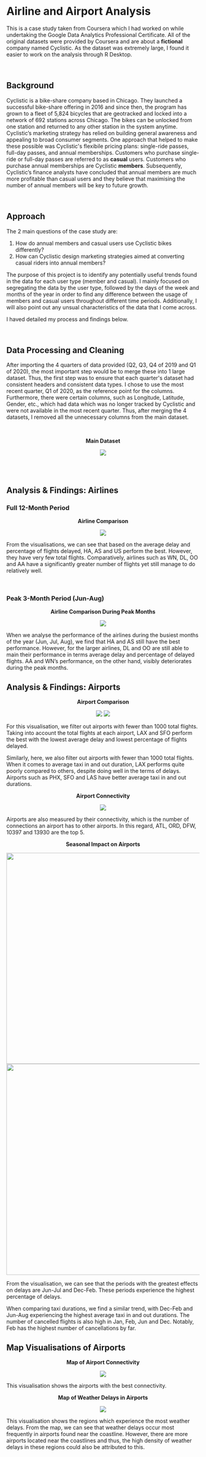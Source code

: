 # Airline and Airport Analysis

This is a case study taken from Coursera which I had worked on while undertaking the Google Data Analytics Professional Certificate. All of the original datasets were provided by Coursera and are about a **fictional** company named Cyclistic. As the dataset was extremely large, I found it easier to work on the analysis through R Desktop.

<br/>

## Background

Cyclistic is a bike-share company based in Chicago. They launched a successful bike-share offering in 2016 and since then, the program has grown to a fleet of 5,824 bicycles that are geotracked and locked into a network of 692 stations across Chicago. The bikes can be unlocked from one station and returned to any other station in the system anytime. Cyclistic’s marketing strategy has relied on building general awareness and appealing to broad consumer segments. One approach that helped to make these possible was Cyclistic's flexibile pricing plans: single-ride passes, full-day passes, and annual memberships. Customers who purchase single-ride or full-day passes are referred to as **casual** users. Customers who purchase annual memberships are Cyclistic **members**. Subsequently, Cyclistic’s finance analysts have concluded that annual members are much more profitable than casual users and they believe that maximising the number of annual members will be key to future growth.

<br/>

## Approach

The 2 main questions of the case study are: 

1. How do annual members and casual users use Cyclistic bikes differently?
2. How can Cyclistic design marketing strategies aimed at converting casual riders into annual members?

The purpose of this project is to identify any potentially useful trends found in the data for each user type (member and casual). I mainly focused on segregating the data by the user type, followed by the days of the week and months of the year in order to find any difference between the usage of members and casual users throughout different time periods. Additionally, I will also point out any unsual characteristics of the data that I come across.

I haved detailed my process and findings below.

<br/>

## Data Processing and Cleaning

After importing the 4 quarters of data provided (Q2, Q3, Q4 of 2019 and Q1 of 2020), the most important step would be to merge these into 1 large dataset. Thus, the first step was to ensure that each quarter's dataset had consistent headers and consistent data types. I chose to use the most recent quarter, Q1 of 2020, as the reference point for the columns. Furthermore, there were certain columns, such as Longitude, Latitude, Gender, etc., which had data which was no longer tracked by Cyclistic and were not available in the most recent quarter. Thus, after merging the 4 datasets, I removed all the unnecessary columns from the main dataset.

<br/>

<p align="center"> <b>
Main Dataset
</b> </p>

<p align="center">
<img src="Images/Airline%20Comparison%20(Peak)%20(Scatter).PNG">
</p>

<br/><br/>

## Analysis & Findings: Airlines

### Full 12-Month Period

<p align="center"> <b>
Airline Comparison
</b> </p>

<p align="center">
<img src="Images/Airline%20Comparison%20(Scatter).PNG">
</p>

From the visualisations, we can see that based on the average delay and percentage of flights delayed, HA, AS and US perform the best. However, they have very few total flights. Comparatively, airlines such as WN, DL, OO and AA have a significantly greater number of flights yet still manage to do relatively well.

<br/>

### Peak 3-Month Period (Jun-Aug)

<p align="center"> <b>
Airline Comparison During Peak Months
</b> </p>

<p align="center">
<img src="Images/Airline%20Comparison%20(Peak)%20(Scatter).PNG">
</p>

When we analyse the performance of the airlines during the busiest months of the year (Jun, Jul, Aug), we find that HA and AS still have the best performance. However, for the larger airlines, DL and OO are still able to main their performance in terms average delay and percentage of delayed flights. AA and WN’s performance, on the other hand, visibly deteriorates during the peak months.

## Analysis & Findings: Airports

<p align="center"> <b>
Airport Comparison
</b> </p>

<p align="center">
<img src="Images/Airport%20Comparison%201.PNG">
<img src="Images/Airport%20Comparison%202.PNG">
</p>

For this visualisation, we filter out airports with fewer than 1000 total flights. Taking into account the total flights at each airport, LAX and SFO perform the best with the lowest average delay and lowest percentage of flights delayed. 

Similarly, here, we also filter out airports with fewer than 1000 total flights. When it comes to average taxi in and out duration, LAX performs quite poorly compared to others, despite doing well in the terms of delays. Airports such as PHX, SFO and LAS have better average taxi in and out durations.

<p align="center"> <b>
Airport Connectivity
</b> </p>

<p align="center">
<img src="Images/Airport%20Connectivity.PNG">
</p>

Airports are also measured by their connectivity, which is the number of connections an airport has to other airports. In this regard, ATL, ORD, DFW, 10397 and 13930 are the top 5.

<p align="center"> <b>
Seasonal Impact on Airports
</b> </p>

<p align="center">
<img src="Images/Seasonal%20Effect%20on%20Types%20of%20Delay.PNG" width="550">
<img src="Images/Seasonal%20Effect%20on%20Airport%20Performance.PNG" width="550">
</p>

From the visualisation, we can see that the periods with the greatest effects on delays are Jun-Jul and Dec-Feb. These periods experience the highest percentage of delays.

When comparing taxi durations, we find a similar trend, with Dec-Feb and Jun-Aug experiencing the highest average taxi in and out durations. The number of cancelled flights is also high in Jan, Feb, Jun and Dec. Notably, Feb has the highest number of cancellations by far.

## Map Visualisations of Airports

<p align="center"> <b>
Map of Airport Connectivity
</b> </p>

<p align="center">
<img src="Images/Airport%20Connectivity%20Map.PNG">
</p>

This visualisation shows the airports with the best connectivity.

<p align="center"> <b>
Map of Weather Delays in Airports
</b> </p>

<p align="center">
<img src="Images/Map%20of%20Weather%20Delays.PNG">
</p>

This visualisation shows the regions which experience the most weather delays. From the map, we can see that weather delays occur most frequently in airports found near the coastline. However, there are more airports located near the coastlines and thus, the high density of weather delays in these regions could also be attributed to this.
